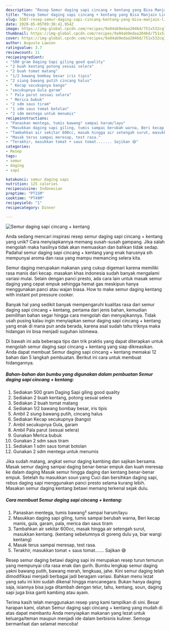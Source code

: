 ```yaml
---
description: "Resep Semur daging sapi cincang + kentang yang Bisa Manjain Lidah"
title: "Resep Semur daging sapi cincang + kentang yang Bisa Manjain Lidah"
slug: 5587-resep-semur-daging-sapi-cincang-kentang-yang-bisa-manjain-lidah
date: 2020-05-05T09:30:41.954Z
image: https://img-global.cpcdn.com/recipes/9a94ab9edaa2046d/751x532cq70/semur-daging-sapi-cincang-kentang-foto-resep-utama.jpg
thumbnail: https://img-global.cpcdn.com/recipes/9a94ab9edaa2046d/751x532cq70/semur-daging-sapi-cincang-kentang-foto-resep-utama.jpg
cover: https://img-global.cpcdn.com/recipes/9a94ab9edaa2046d/751x532cq70/semur-daging-sapi-cincang-kentang-foto-resep-utama.jpg
author: Augusta Lawson
ratingvalue: 3.7
reviewcount: 11
recipeingredient:
- "500 gram Daging Sapi giling good quality"
- "2 buah kentang potong sesuai selera"
- "2 buah tomat matang"
- "1/2 bawang bombay besar iris tipis"
- "2 siung bawang putih cincang halus"
- " Kecap secukupnya bango"
- "secukupnya Gula garam"
- " Pala parut sesuai selera"
- " Merica bubuk"
- "2 sdm saus tiram"
- "1 sdm saus tomat botolan"
- "2 sdm mentega untuk menumis"
recipeinstructions:
- "Panaskan mentega, tumis bawang² sampai harum/layu"
- "Masukkan daging sapi giling, tumis sampai berubah warna, Beri kecap manis, gula, garam, pala, merica dan saus tiram"
- "Tambahkan air sekitar 600cc, masak hingga air setengah surut, masukkan kentang. (kentang sebelumnya di goreng dulu ya, biar wangi kentang)"
- "Masak terus sampai meresap, test rasa."
- "Terakhir, masukkan tomat + saus tomat....... Sajikan 😅"
categories:
- Resep
tags:
- semur
- daging
- sapi

katakunci: semur daging sapi 
nutrition: 125 calories
recipecuisine: Indonesian
preptime: "PT15M"
cooktime: "PT49M"
recipeyield: "1"
recipecategory: Dinner

---
```



![Semur daging sapi cincang + kentang](https://img-global.cpcdn.com/recipes/9a94ab9edaa2046d/751x532cq70/semur-daging-sapi-cincang-kentang-foto-resep-utama.jpg)

Anda sedang mencari inspirasi resep semur daging sapi cincang + kentang yang unik? Cara menyiapkannya memang susah-susah gampang. Jika salah mengolah maka hasilnya tidak akan memuaskan dan bahkan tidak sedap. Padahal semur daging sapi cincang + kentang yang enak harusnya sih mempunyai aroma dan rasa yang mampu memancing selera kita.

Semur daging merupakan makanan yang cukup digemari karena memiliki rasa manis dari kecap. masakan khas indonesia sudah banyak mengalami variasi mulai. Selain dengan panci presto, ada cara lain untuk masak semur daging yang cepat empuk sehingga hemat gas meskipun hanya menggunakan panci atau wajan biasa. How to make semur daging kentang with instant pot pressure cooker.

Banyak hal yang sedikit banyak mempengaruhi kualitas rasa dari semur daging sapi cincang + kentang, pertama dari jenis bahan, kemudian pemilihan bahan segar hingga cara mengolah dan menyajikannya. Tidak usah pusing kalau ingin menyiapkan semur daging sapi cincang + kentang yang enak di mana pun anda berada, karena asal sudah tahu triknya maka hidangan ini bisa menjadi suguhan istimewa.


Di bawah ini ada beberapa tips dan trik praktis yang dapat diterapkan untuk mengolah semur daging sapi cincang + kentang yang siap dikreasikan. Anda dapat membuat Semur daging sapi cincang + kentang memakai 12 bahan dan 5 langkah pembuatan. Berikut ini cara untuk membuat hidangannya.

<!--inarticleads1-->

##### Bahan-bahan dan bumbu yang digunakan dalam pembuatan Semur daging sapi cincang + kentang:

1. Sediakan 500 gram Daging Sapi giling good quality
1. Sediakan 2 buah kentang, potong sesuai selera
1. Sediakan 2 buah tomat matang
1. Sediakan 1/2 bawang bombay besar, iris tipis
1. Ambil 2 siung bawang putih, cincang halus
1. Sediakan  Kecap secukupnya (bango)
1. Ambil secukupnya Gula, garam
1. Ambil  Pala parut (sesuai selera)
1. Gunakan  Merica bubuk
1. Gunakan 2 sdm saus tiram
1. Sediakan 1 sdm saus tomat botolan
1. Gunakan 2 sdm mentega untuk menumis


Jika sudah matang, angkat semur daging kambing dan sajikan bersama. Masak semur daging sampai daging benar-benar empuk dan kuah meresap ke dalam daging Masak semur hingga daging dan kentang benar-benar empuk. Setelah itu masukkan soun yang Cuci dan bersihkan daging sapi, rebus daging sapi menggunakan panci presto selama kurang lebih. Masakan semur daging kentang betawi memang terkenal sejak dulu. 

<!--inarticleads2-->

##### Cara membuat Semur daging sapi cincang + kentang:

1. Panaskan mentega, tumis bawang² sampai harum/layu
1. Masukkan daging sapi giling, tumis sampai berubah warna, Beri kecap manis, gula, garam, pala, merica dan saus tiram
1. Tambahkan air sekitar 600cc, masak hingga air setengah surut, masukkan kentang. (kentang sebelumnya di goreng dulu ya, biar wangi kentang)
1. Masak terus sampai meresap, test rasa.
1. Terakhir, masukkan tomat + saus tomat....... Sajikan 😅


Resep semur daging betawi daging sapi ini merupakan resep turun temurun yang mempunyai cita rasa enak dan gurih. Bumbu lengkap semur daging yakni bawang putih, bawang merah, lengkuas, jahe. Kini semur daging telah dimodifikasi menjadi berbagai jadi beragam variasi. Bahkan menu lezat yang satu ini kini sudah dikenal hingga mancanegara. Bukan hanya daging saja, isiannya bisa juga ditambah dengan telur, tahu, kentang, soun, daging sapi juga bisa ganti kambing atau ayam. 

Terima kasih telah menggunakan resep yang kami tampilkan di sini. Besar harapan kami, olahan Semur daging sapi cincang + kentang yang mudah di atas dapat membantu Anda menyiapkan makanan yang lezat untuk keluarga/teman maupun menjadi ide dalam berbisnis kuliner. Semoga bermanfaat dan selamat mencoba!
